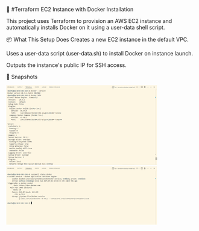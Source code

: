 
🚀 #Terraform EC2 Instance with Docker Installation

This project uses Terraform to provision an AWS EC2 instance and automatically installs Docker on it using a user-data shell script.

📦 What This Setup Does
Creates a new EC2 instance in the default VPC.

Uses a user-data script (user-data.sh) to install Docker on instance launch.

Outputs the instance's public IP for SSH access.

🚀 Snapshots

<img src="awsdockersnaps/awsdockersnap00.PNG" alt="terraform-docker-config" width="400"/>


<img src="awsdockersnaps/awsdockersnap01.PNG" alt="terraform-docker-config" width="400"/>

